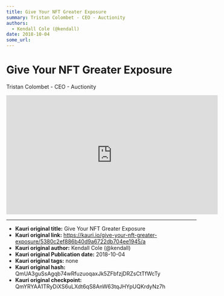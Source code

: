 ```yaml
---
title: Give Your NFT Greater Exposure
summary: Tristan Colombet - CEO - Auctionity
authors:
  - Kendall Cole (@kendall)
date: 2018-10-04
some_url: 
---
```


# Give Your NFT Greater Exposure


Tristan Colombet - CEO - Auctionity

<div align="center"><iframe width="560" height="315" src="https://www.youtube.com/embed/O4pDVrO415Q" frameborder="0" allow="encrypted-media" allowfullscreen></iframe></div>


---

- **Kauri original title:** Give Your NFT Greater Exposure
- **Kauri original link:** https://kauri.io/give-your-nft-greater-exposure/5380c2ef886b40d9a6722db704ee1945/a
- **Kauri original author:** Kendall Cole (@kendall)
- **Kauri original Publication date:** 2018-10-04
- **Kauri original tags:** none
- **Kauri original hash:** QmUA3guSsAgqb74wRfuzuoqaxJk5ZFbfzjDRZsCtTfWcTy
- **Kauri original checkpoint:** QmYRYAA1TRyDiXS6uLXdt6qS8AnW63tqJHYpUQKrdyNz7h



